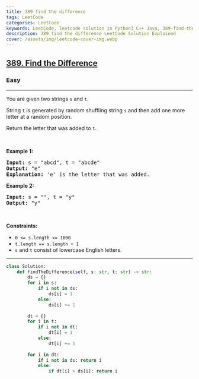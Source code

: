 ```yaml
---
title: 389 find the difference
tags: LeetCode
categories: LeetCode
keywords: LeetCode, leetcode solution in Python3 C++ Java, 389-find-the-difference solution
description: 389 find the difference LeetCode Solution Explained
cover: /assets/img/leetcode-cover-img.webp
---
```



<h2><a href="https://leetcode.com/problems/find-the-difference/">389. Find the Difference</a></h2><h3>Easy</h3><hr><div><p>You are given two strings <code>s</code> and <code>t</code>.</p>

<p>String <code>t</code> is generated by random shuffling string <code>s</code> and then add one more letter at a random position.</p>

<p>Return the letter that was added to <code>t</code>.</p>

<p>&nbsp;</p>
<p><strong>Example 1:</strong></p>

<pre><strong>Input:</strong> s = "abcd", t = "abcde"
<strong>Output:</strong> "e"
<strong>Explanation:</strong> 'e' is the letter that was added.
</pre>

<p><strong>Example 2:</strong></p>

<pre><strong>Input:</strong> s = "", t = "y"
<strong>Output:</strong> "y"
</pre>

<p>&nbsp;</p>
<p><strong>Constraints:</strong></p>

<ul>
	<li><code>0 &lt;= s.length &lt;= 1000</code></li>
	<li><code>t.length == s.length + 1</code></li>
	<li><code>s</code> and <code>t</code> consist of lowercase English letters.</li>
</ul>
</div>

---




```python
class Solution:
    def findTheDifference(self, s: str, t: str) -> str:
        ds = {}
        for i in s:
            if i not in ds:
                ds[i] = 1
            else:
                ds[i] += 1
        
        dt = {}
        for i in t:
            if i not in dt:
                dt[i] = 1
            else:
                dt[i] += 1
        
        for i in dt:
            if i not in ds: return i
            else:
                if dt[i] > ds[i]: return i
```
